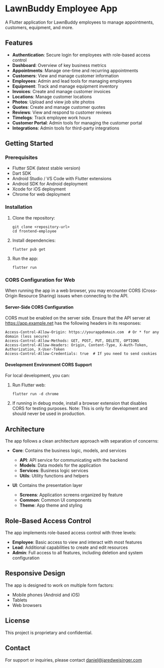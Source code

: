 # LawnBuddy Employee App

A Flutter application for LawnBuddy employees to manage appointments, customers, equipment, and more.

## Features

- **Authentication**: Secure login for employees with role-based access control
- **Dashboard**: Overview of key business metrics
- **Appointments**: Manage one-time and recurring appointments
- **Customers**: View and manage customer information
- **Employees**: Admin and lead tools for managing employees
- **Equipment**: Track and manage equipment inventory
- **Invoices**: Create and manage customer invoices
- **Locations**: Manage customer locations
- **Photos**: Upload and view job site photos
- **Quotes**: Create and manage customer quotes
- **Reviews**: View and respond to customer reviews
- **Timelogs**: Track employee work hours
- **Customer Portal**: Admin tools for managing the customer portal
- **Integrations**: Admin tools for third-party integrations

## Getting Started

### Prerequisites

- Flutter SDK (latest stable version)
- Dart SDK
- Android Studio / VS Code with Flutter extensions
- Android SDK for Android deployment
- Xcode for iOS deployment
- Chrome for web deployment

### Installation

1. Clone the repository:
   ```
   git clone <repository-url>
   cd frontend-employee
   ```

2. Install dependencies:
   ```
   flutter pub get
   ```


3. Run the app:
   ```
   flutter run
   ```

### CORS Configuration for Web

When running the app in a web browser, you may encounter CORS (Cross-Origin Resource Sharing) issues when connecting to the API.

#### Server-Side CORS Configuration

CORS must be enabled on the server side. Ensure that the API server at https://app.example.net has the following headers in its responses:

```
Access-Control-Allow-Origin: https://yourappdomain.com  # Or * for any domain (less secure)
Access-Control-Allow-Methods: GET, POST, PUT, DELETE, OPTIONS
Access-Control-Allow-Headers: Origin, Content-Type, X-Auth-Token, Authorization, X-User-Token
Access-Control-Allow-Credentials: true  # If you need to send cookies
```

#### Development Environment CORS Support

For local development, you can:

1. Run Flutter web:
   ```
   flutter run -d chrome 
   ```

2. If running in debug mode, install a browser extension that disables CORS for testing purposes.
   Note: This is only for development and should never be used in production.

## Architecture

The app follows a clean architecture approach with separation of concerns:

- **Core**: Contains the business logic, models, and services
  - **API**: API service for communicating with the backend
  - **Models**: Data models for the application
  - **Services**: Business logic services
  - **Utils**: Utility functions and helpers

- **UI**: Contains the presentation layer
  - **Screens**: Application screens organized by feature
  - **Common**: Common UI components
  - **Theme**: App theme and styling

## Role-Based Access Control

The app implements role-based access control with three levels:

- **Employee**: Basic access to view and interact with most features
- **Lead**: Additional capabilities to create and edit resources
- **Admin**: Full access to all features, including deletion and system configuration

## Responsive Design

The app is designed to work on multiple form factors:

- Mobile phones (Android and iOS)
- Tablets
- Web browsers

## License

This project is proprietary and confidential.

## Contact

For support or inquiries, please contact daniel@jaredweisinger.com
